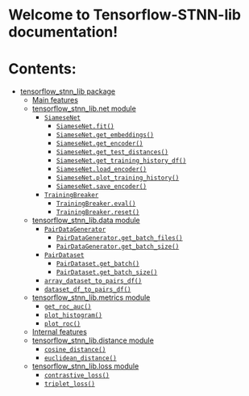 <!-- keras-snn-lib documentation master file, created by
sphinx-quickstart on Fri Dec 22 18:42:18 2023.
You can adapt this file completely to your liking, but it should at least
contain the root `toctree` directive. -->

# Welcome to Tensorflow-STNN-lib documentation!

# Contents:

* [tensorflow_stnn_lib package](tensorflow_stnn_lib.md)
  * [Main features](tensorflow_stnn_lib.md#main-features)
  * [tensorflow_stnn_lib.net module](tensorflow_stnn_lib.md#module-tensorflow_stnn_lib.net)
    * [`SiameseNet`](tensorflow_stnn_lib.md#tensorflow_stnn_lib.net.SiameseNet)
      * [`SiameseNet.fit()`](tensorflow_stnn_lib.md#tensorflow_stnn_lib.net.SiameseNet.fit)
      * [`SiameseNet.get_embeddings()`](tensorflow_stnn_lib.md#tensorflow_stnn_lib.net.SiameseNet.get_embeddings)
      * [`SiameseNet.get_encoder()`](tensorflow_stnn_lib.md#tensorflow_stnn_lib.net.SiameseNet.get_encoder)
      * [`SiameseNet.get_test_distances()`](tensorflow_stnn_lib.md#tensorflow_stnn_lib.net.SiameseNet.get_test_distances)
      * [`SiameseNet.get_training_history_df()`](tensorflow_stnn_lib.md#tensorflow_stnn_lib.net.SiameseNet.get_training_history_df)
      * [`SiameseNet.load_encoder()`](tensorflow_stnn_lib.md#tensorflow_stnn_lib.net.SiameseNet.load_encoder)
      * [`SiameseNet.plot_training_history()`](tensorflow_stnn_lib.md#tensorflow_stnn_lib.net.SiameseNet.plot_training_history)
      * [`SiameseNet.save_encoder()`](tensorflow_stnn_lib.md#tensorflow_stnn_lib.net.SiameseNet.save_encoder)
    * [`TrainingBreaker`](tensorflow_stnn_lib.md#tensorflow_stnn_lib.net.TrainingBreaker)
      * [`TrainingBreaker.eval()`](tensorflow_stnn_lib.md#tensorflow_stnn_lib.net.TrainingBreaker.eval)
      * [`TrainingBreaker.reset()`](tensorflow_stnn_lib.md#tensorflow_stnn_lib.net.TrainingBreaker.reset)
  * [tensorflow_stnn_lib.data module](tensorflow_stnn_lib.md#module-tensorflow_stnn_lib.data)
    * [`PairDataGenerator`](tensorflow_stnn_lib.md#tensorflow_stnn_lib.data.PairDataGenerator)
      * [`PairDataGenerator.get_batch_files()`](tensorflow_stnn_lib.md#tensorflow_stnn_lib.data.PairDataGenerator.get_batch_files)
      * [`PairDataGenerator.get_batch_size()`](tensorflow_stnn_lib.md#tensorflow_stnn_lib.data.PairDataGenerator.get_batch_size)
    * [`PairDataset`](tensorflow_stnn_lib.md#tensorflow_stnn_lib.data.PairDataset)
      * [`PairDataset.get_batch()`](tensorflow_stnn_lib.md#tensorflow_stnn_lib.data.PairDataset.get_batch)
      * [`PairDataset.get_batch_size()`](tensorflow_stnn_lib.md#tensorflow_stnn_lib.data.PairDataset.get_batch_size)
    * [`array_dataset_to_pairs_df()`](tensorflow_stnn_lib.md#tensorflow_stnn_lib.data.array_dataset_to_pairs_df)
    * [`dataset_df_to_pairs_df()`](tensorflow_stnn_lib.md#tensorflow_stnn_lib.data.dataset_df_to_pairs_df)
  * [tensorflow_stnn_lib.metrics module](tensorflow_stnn_lib.md#module-tensorflow_stnn_lib.metrics)
    * [`get_roc_auc()`](tensorflow_stnn_lib.md#tensorflow_stnn_lib.metrics.get_roc_auc)
    * [`plot_histogram()`](tensorflow_stnn_lib.md#tensorflow_stnn_lib.metrics.plot_histogram)
    * [`plot_roc()`](tensorflow_stnn_lib.md#tensorflow_stnn_lib.metrics.plot_roc)
  * [Internal features](tensorflow_stnn_lib.md#internal-features)
  * [tensorflow_stnn_lib.distance module](tensorflow_stnn_lib.md#module-tensorflow_stnn_lib.distance)
    * [`cosine_distance()`](tensorflow_stnn_lib.md#tensorflow_stnn_lib.distance.cosine_distance)
    * [`euclidean_distance()`](tensorflow_stnn_lib.md#tensorflow_stnn_lib.distance.euclidean_distance)
  * [tensorflow_stnn_lib.loss module](tensorflow_stnn_lib.md#module-tensorflow_stnn_lib.loss)
    * [`contrastive_loss()`](tensorflow_stnn_lib.md#tensorflow_stnn_lib.loss.contrastive_loss)
    * [`triplet_loss()`](tensorflow_stnn_lib.md#tensorflow_stnn_lib.loss.triplet_loss)
